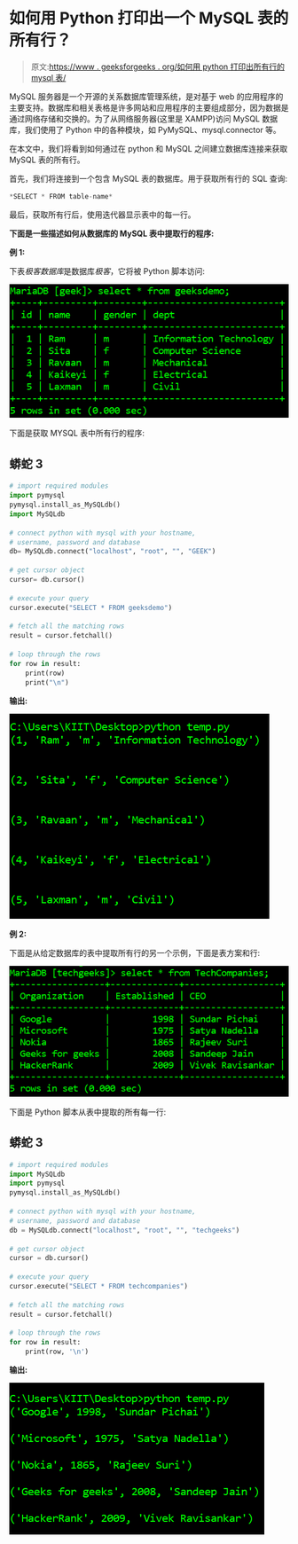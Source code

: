 # 如何用 Python 打印出一个 MySQL 表的所有行？

> 原文:[https://www . geeksforgeeks . org/如何用 python 打印出所有行的 mysql 表/](https://www.geeksforgeeks.org/how-to-print-out-all-rows-of-a-mysql-table-in-python/)

MySQL 服务器是一个开源的关系数据库管理系统，是对基于 web 的应用程序的主要支持。数据库和相关表格是许多网站和应用程序的主要组成部分，因为数据是通过网络存储和交换的。为了从网络服务器(这里是 XAMPP)访问 MySQL 数据库，我们使用了 Python 中的各种模块，如 PyMySQL、mysql.connector 等。

在本文中，我们将看到如何通过在 python 和 MySQL 之间建立数据库连接来获取 MySQL 表的所有行。

首先，我们将连接到一个包含 MySQL 表的数据库。用于获取所有行的 SQL 查询:

```py
*SELECT * FROM table-name* 

```

最后，获取所有行后，使用迭代器显示表中的每一行。

**下面是一些描述如何从数据库的 MySQL 表中提取行的程序:**

**例 1:**

下表*极客数据库*是数据库*极客*，它将被 Python 脚本访问:

![](img/107445653f135ee312c283b593d1e383.png)

下面是获取 MYSQL 表中所有行的程序:

## 蟒蛇 3

```py
# import required modules
import pymysql
pymysql.install_as_MySQLdb()
import MySQLdb

# connect python with mysql with your hostname, 
# username, password and database
db= MySQLdb.connect("localhost", "root", "", "GEEK")

# get cursor object
cursor= db.cursor()

# execute your query
cursor.execute("SELECT * FROM geeksdemo")

# fetch all the matching rows 
result = cursor.fetchall()

# loop through the rows
for row in result:
    print(row)
    print("\n")
```

**输出:**

![](img/abd3d33e6527ad5acae41b86185c5022.png)

**例 2:**

下面是从给定数据库的表中提取所有行的另一个示例，下面是表方案和行:

![](img/4c387288ccaf4c016f0fb244987b8bad.png)

下面是 Python 脚本从表中提取的所有每一行:

## 蟒蛇 3

```py
# import required modules
import MySQLdb
import pymysql
pymysql.install_as_MySQLdb()

# connect python with mysql with your hostname,
# username, password and database
db = MySQLdb.connect("localhost", "root", "", "techgeeks")

# get cursor object
cursor = db.cursor()

# execute your query
cursor.execute("SELECT * FROM techcompanies")

# fetch all the matching rows
result = cursor.fetchall()

# loop through the rows
for row in result:
    print(row, '\n')
```

**输出:**

![](img/473569ca5401b86f36f372c8b3930b2a.png)